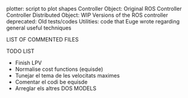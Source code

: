 plotter: script to plot shapes
Controller Object: Original ROS Controller
Controller Distributed Object: WIP Versions of the ROS controller 
deprecated: Old tests/codes 
Utilities: code that Euge wrote regarding general useful techniques 

LIST OF COMMENTED FILES

TODO LIST  
* Finish LPV
* Normalise cost functions (equisde)
* Tunejar el tema de les velocitats maximes 
* Comentar el codi be equisde
* Arreglar els altres DOS MODELS 